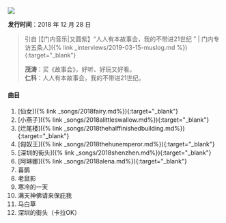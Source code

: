 
<img src="{{site.cdn}}/assets/imgs/stories2018.jpg">

**发行时间**：2018 年 12 月 28 日  

> 引自 [【门内音乐\|又圆紫】“人人有本故事会，我的不带进21世纪 ” \| 门内专访五条人]({% link _interviews/2019-03-15-muslog.md %}){:target="_blank"}
>
> **茂涛**：买《故事会》，好听、好玩又好看。  
> **仁科**：人人有本故事会，我的不带进21世纪。

#### 曲目

1. [仙女]({% link _songs/2018fairy.md%}){:target="_blank"}
2. [小燕子]({% link _songs/2018alittleswallow.md%}){:target="_blank"}
3. [烂尾楼]({% link _songs/2018thehalffinishedbuilding.md%}){:target="_blank"}
4. [匈奴王]({% link _songs/2018thehunemperor.md%}){:target="_blank"}
5. [深圳的街头]({% link _songs/2018shenzhen.md%}){:target="_blank"}
6. [阿琳娜]({% link _songs/2018alena.md%}){:target="_blank"}
7. 喜鹊
8. 老鼠影
9. 寒冷的一天
10. 满天神佛请来保庇我
11. 马白草
12. 深圳的街头（卡拉OK）
